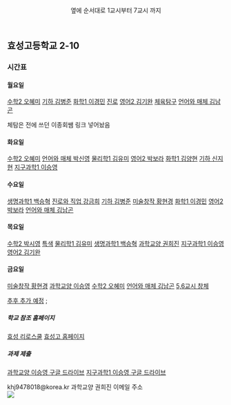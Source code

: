  <script>
        var clockTarget = document.getElementById("clock");
        function clock() {
            var date = new Date();
            var day = date.getDay();
            var week = ['일', '월', '화', '수', '목', '금', '토'];
            var hours = date.getHours();
            var minutes = date.getMinutes();
            clockTarget .innerText = `${week[day]}요일 ` + 
            `${hours < 10 ? `0${hours}` : hours}시 : ${minutes < 10 ? `0${minutes }`  : minutes }분`;
            }
        function init() {
        clock();
        setInterval(clock, 1000);
        }
        init();
        </script>
        
 <header>옆에 순서대로 1교시부터 7교시 까지</header>
  </head>
   <body>
      <h2>효성고등학교 2-10</h2>
      <h3>시간표</h3>
      <h4>월요일</h4>
      <a href = "https://us02web.zoom.us/j/7029964982?pwd=VE83Z25QazYwVE5CZGlZV0xQdFNiZz09">수학2 오혜미</a><!--수학2(오혜미 쌤) 줌 수업-->
      <a href = "https://us02web.zoom.us/j/7412490253?pwd=dS9lQVlkazFsaEQ2UFR4cCtxcUxXdz09 ">기하 김병준</a><!--기하(김병준 쌤) 수업-->
      <a href = "https://us02web.zoom.us/j/4501224672?pwd=U0k2RW5MN0s0WXMxd2JvSWFOdkNXQT09">화학1 이경민</a><!--화학1(이경민 쌤) 줌 수업-->
      <a href = "https://us02web.zoom.us/j/6530979393?pwd=MGJwMVIrVURSbm1TT1dQK0V1bzFrUT09">진로</a><!--진로 수업-->
      <a href = "https://us02web.zoom.us/j/7317018056?pwd=KytteHdEV29CVzMxU0dYTUpTamlYdz09 ">영어2 김기완</a><!--영어2(김기완 쌤) 줌 수업-->
      <a href = "https://us04web.zoom.us/j/6231503832?pwd=WmJCeFA1K3Q1emloMzNoZ3MwaEVnQT09">체육탐구</a><!--체육탐구 줌 수업-->
      <a href = "https://us04web.zoom.us/j/5212617285?pwd=SzNmMVZyN0VybG12bGwwZ3ZvbmpJUT09">언어와 매체 김남곤</a><!--언어와 매체(김남곤 쌤) 줌 수업-->
      <p>체탐은 전에 쓰던 이종회쌤 링크 넣어놨음    
      <h4>화요일</h4>
      <a href = "https://us02web.zoom.us/j/7029964982?pwd=VE83Z25QazYwVE5CZGlZV0xQdFNiZz09">수학2 오혜미</a><!--수학2(오혜미 쌤) 줌 수업-->
      <a href = "https://zoom.us/j/6117180017?pwd=QTJnNUF3SytDU0RVL1hrRCtqMzVGdz09">언어와 매체 박신영</a><!--언어와 매체(박신영 쌤) 줌 수업-->
      <a href = "https://us02web.zoom.us/j/4569059741?pwd=a3Bvc3NXRS80ajMzN2VMajZVUHpPZz09">물리학1 김유미</a><!--물리학1(김유미 쌤) 줌 수업-->
      <a href = "https://zoom.us/j/5104395898?pwd=ci9ncHpRTkV6amtvTHVSYzhNK043QT09">영어2 박보라</a><!--영어2(박보라 쌤) 수업-->
      <a href = "https://us04web.zoom.us/j/7011986737?pwd=ZWxBRnM3ZTU1SWgwdVE5QWl5cG5QZz09">화학1 김양현</a><!--화학1(김양현 쌤) 줌 수업-->
      <a href = "https://zoom.us/j/6620251058?pwd=c21Kb2tBdEkyS1JjNnZLWkIvLzBrZz09">기하 신지현</a><!--기하(신지현 쌤) 줌 수업-->
      <a href = "https://us02web.zoom.us/j/5655603297?pwd=Sjk3UnhLODVqdVEwTXJRZk5qbXNGdz09">지구과학1 이승영</a><!--지구과학1(이승영 쌤) 줌 수업-->
      <h4>수요일</h4>
      <a href = "https://zoom.us/j/6574050599?pwd=OHYxdS9PWUdEaS91Y2h1TXpOZXh6Zz09">생명과학1 백승혁</a><!--생명과학1(백승혁 쌤) 줌 수업-->
      <a href = "https://us02web.zoom.us/j/5303705413?pwd=NnNwUGJOMWhPYXpCbEVEWDJZbUVmUT09">진로와 직업 강금희</a><!--진로와직업(강금희 쌤) 줌 수업-->
      <a href = "https://us02web.zoom.us/j/7412490253?pwd=dS9lQVlkazFsaEQ2UFR4cCtxcUxXdz09 ">기하 김병준</a><!--기하(김병준 쌤) 수업-->
      <a href = "https://us02web.zoom.us/j/9167725349?pwd=TW1SdXZSS1p6K2VwZ0lTSFZNY294dz09">미술창작 황현경</a><!--미술창작(황현경 쌤) 줌 수업-->
      <a href = "https://us02web.zoom.us/j/4501224672?pwd=U0k2RW5MN0s0WXMxd2JvSWFOdkNXQT09">화학1 이경민</a><!--화학1(이경민 쌤) 줌 수업-->
      <a href = "https://zoom.us/j/5104395898?pwd=ci9ncHpRTkV6amtvTHVSYzhNK043QT09">영어2 박보라</a><!--영어2(박보라 쌤) 수업-->
      <a href = "https://us04web.zoom.us/j/5212617285?pwd=SzNmMVZyN0VybG12bGwwZ3ZvbmpJUT09">언어와 매체 김남곤</a><!--언어와 매체(김남곤 쌤) 줌 수업-->
      <h4>목요일</h4>
      <a href = "https://us02web.zoom.us/j/2971534279?pwd=LzNUdEFSdGpRRnVwQXRYdVBRdWdKZz09">수학2 박시영</a><!--수학2(박시영 쌤) 줌 수업-->
       <a href = "https://us02web.zoom.us/j/7412490253?pwd=dS9lQVlkazFsaEQ2UFR4cCtxcUxXdz09 ">특색</a><!--특색 수업-->
      <a href = "https://us02web.zoom.us/j/4569059741?pwd=a3Bvc3NXRS80ajMzN2VMajZVUHpPZz09">물리학1 김유미</a><!--물리학1(김유미 쌤) 줌 수업-->
      <a href = "https://zoom.us/j/6574050599?pwd=OHYxdS9PWUdEaS91Y2h1TXpOZXh6Zz09">생명과학1 백승혁</a><!--생명과학1(백승혁 쌤) 줌 수업-->
      <a href = "https://us02web.zoom.us/j/8399914024?pwd=R2I3TDNNcEZjRVRZOGFxTnZGTmhvdz09">과학교양 권희진</a><!--과학교양(권희진 쌤) 줌 수업-->
      <a href = "https://us02web.zoom.us/j/5655603297?pwd=Sjk3UnhLODVqdVEwTXJRZk5qbXNGdz09">지구과학1 이승영</a><!--지구과학1(이승영 쌤) 줌 수업-->
      <a href = "https://us02web.zoom.us/j/7317018056?pwd=KytteHdEV29CVzMxU0dYTUpTamlYdz09 ">영어2 김기완</a><!--영어2(김기완 쌤) 줌 수업-->
      <h4>금요일</h4>
      <a href = "https://us02web.zoom.us/j/9167725349?pwd=TW1SdXZSS1p6K2VwZ0lTSFZNY294dz09">미술창작 황현경</a><!--미술창작(황현경 쌤) 줌 수업-->
      <a href = "https://us02web.zoom.us/j/5655603297?pwd=Sjk3UnhLODVqdVEwTXJRZk5qbXNGdz09">과학교양 이승영</a><!--과학교양(이승영 쌤) 줌 수업-->
      <a href = "https://us02web.zoom.us/j/7029964982?pwd=VE83Z25QazYwVE5CZGlZV0xQdFNiZz09">수학2 오혜미</a><!--수학2(오혜미 쌤) 줌 수업-->
      <a href = "https://us04web.zoom.us/j/5212617285?pwd=SzNmMVZyN0VybG12bGwwZ3ZvbmpJUT09">언어와 매체 김남곤</a><!--언어와 매체(김남곤 쌤) 줌 수업-->
      <a href = "">5,6교시 창체</a><!--창체 수업-->   
      <p><a href = "">추후 추가 예정</a><!--추후 추가 예정-->  
         ;
      <h5>학교 참조 홈페이지</h5>
         <a href = "https://hyosung.riroschool.kr/">효성 리로스쿨</a><!--효성고 리로스쿨-->
         <a href = "http://hyosung.hs.kr/index.php">효성고 홈페이지</a><!--효성고-->
      <h5>과제 제출</h5>
         <a href = "https://drive.google.com/drive/folders/1E0nw3EFfzljcsj4bzJHFlmV8LTtevuEY?usp=sharing">과학교양 이승영 구글 드라이브</a><!--과학 교양 이승영-->
         <a href = "https://drive.google.com/drive/folders/1gAdqYfNIGNq9mAJGIrw5LpO4zReofbC-?usp=sharing">지구과학1 이승영 구글 드라이브</a><!--지구과학1 이승영-->
         <p>khj9478018@korea.kr 과학교양 권희진 이메일 주소
      <br>
         <image src = "https://user-images.githubusercontent.com/71313210/93281527-3b34d880-f807-11ea-9bfa-29c80de4d8c2.png"> 
